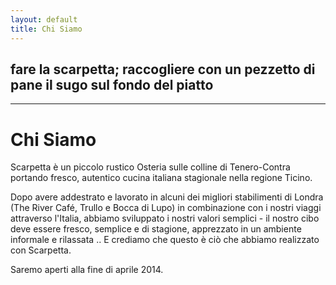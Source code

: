 ```yaml
---
layout: default
title: Chi Siamo
---
```



fare la scarpetta; raccogliere con un pezzetto di pane il sugo sul fondo del piatto
-----------------------------------------------------------------------------------
***

Chi Siamo
=========
Scarpetta è un piccolo rustico Osteria sulle colline di Tenero-Contra portando fresco, autentico cucina italiana stagionale nella regione Ticino.

Dopo avere addestrato e lavorato in alcuni dei migliori stabilimenti di Londra (The River Café, Trullo e Bocca di Lupo) in combinazione con i nostri viaggi attraverso l'Italia, abbiamo sviluppato i nostri valori semplici - il nostro cibo deve essere fresco, semplice e di stagione, apprezzato in un ambiente informale e rilassata .. E crediamo che questo è ciò che abbiamo realizzato con Scarpetta.

Saremo aperti alla fine di aprile 2014.


